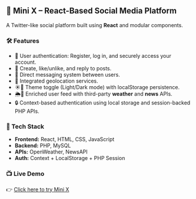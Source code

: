 ## 🚀 Mini X – React-Based Social Media Platform

A Twitter-like social platform built using **React** and modular components.

### 🛠 Features

- 🔐 User authentication: Register, log in, and securely access your account.
- 📝 Create, like/unlike, and reply to posts.
- 💬 Direct messaging system between users.
- 📍 Integrated geolocation services.
- ☀️🌙 Theme toggle (Light/Dark mode) with localStorage persistence.
- 🌦️📰 Enriched user feed with third-party **weather** and **news** APIs.
- 🔒 Context-based authentication using local storage and session-backed PHP APIs.

### 🧩 Tech Stack

- **Frontend:** React, HTML, CSS, JavaScript  
- **Backend:** PHP, MySQL  
- **APIs:** OpenWeather, NewsAPI  
- **Auth:** Context + LocalStorage + PHP Session

### 📺 Live Demo

👉 [Click here to try Mini X](https://loki.trentu.ca/~dmacherla/www_data/Assignment-3)


